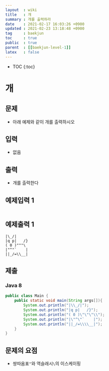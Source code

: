 ```yaml
---
layout  : wiki
title   : 개 
summary : 개를 출력하라
date    : 2021-02-17 16:03:26 +0900
updated : 2021-02-23 13:18:48 +0900
tag     : baekjun
toc     : true
public  : true
parent  : [[baekjun-level-1]] 
latex   : false
---
```

* TOC
{:toc}

# 개
## 문제
* 아래 예제와 같이 개를 출력하시오 

## 입력
* 없음

## 출력
* 개를 출력한다

## 예제입력 1
```
```

## 예제출력 1
```
|\_/|
|q p|   /}
( 0 )"""\
|"^"`    |
||_/=\\__|
```

## 제출

### Java 8

```java
public class Main {
    public static void main(String args[]){
        System.out.println("|\\_/|");
        System.out.println("|q p|   /}");
        System.out.println("( 0 )\"\"\"\\");
        System.out.println("|\"^\"`    |");
        System.out.println("||_/=\\\\__|");
    }
}

```

## 문제의 요점
* 쌍따옴표`"`와 역슬래시`\`의 이스케이핑

